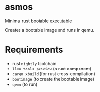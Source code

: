 # asmos
Minimal rust bootable executable 

Creates a bootable image and runs in qemu.

# Requirements

* rust `nightly` toolchain
* `llvm-tools-preview` (a rust component)
* `cargo xbuild` (for rust cross-compilation)
* `bootimage` (to create the bootable image)
* `qemu` (to run)
